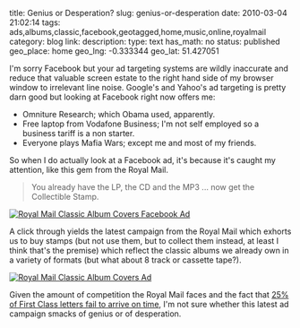 title: Genius or Desperation?
slug: genius-or-desperation
date: 2010-03-04 21:02:14
tags: ads,albums,classic,facebook,geotagged,home,music,online,royalmail
category: blog
link: 
description: 
type: text
has_math: no
status: published
geo_place: home
geo_lng: -0.333344
geo_lat: 51.427051

I'm sorry Facebook but your ad targeting systems are wildly inaccurate and reduce that valuable screen estate to the right hand side of my browser window to irrelevant line noise. Google's and Yahoo's ad targeting is pretty darn good but looking at Facebook right now offers me:


* Omniture Research; which Obama used, apparently.
* Free laptop from Vodafone Business; I'm not self employed so a business tariff is a non starter.
* Everyone plays Mafia Wars; except me and most of my friends.

<!-- TEASER_END -->

So when I do actually look at a Facebook ad, it's because it's caught my attention, like this gem from the Royal Mail.

> You already have the LP, the CD and the MP3 ... now get the Collectible Stamp.


[![Royal Mail Classic Album Covers Facebook Ad](http://farm3.static.flickr.com/2757/4407239806_929a437036.jpg)](http://www.flickr.com/photos/vicchi/4407239806/ "Royal Mail Classic Album Covers Facebook Ad")

A click through yields the latest campaign from the Royal Mail which exhorts us to buy stamps (but not use them, but to collect them instead, at least I think that's the premise) which reflect the classic albums we already own in a variety of formats (but what about 8 track or cassette tape?).

[![Royal Mail Classic Album Covers Ad](http://farm5.static.flickr.com/4019/4407239662_0b3c9ea676.jpg)](http://www.flickr.com/photos/vicchi/4407239662/ "Royal Mail Classic Album Covers Ad")

Given the amount of competition the Royal Mail faces and the fact that [25% of First Class letters fail to arrive on time](http://www.dailymail.co.uk/news/article-1254101/Royal-Mail-misery-One-class-letters-fails-arrive-time-say-devastating-figures.html "http://www.dailymail.co.uk/news/article-1254101/Royal-Mail-misery-One-class-letters-fails-arrive-time-say-devastating-figures.html"), I'm not sure whether this latest ad campaign smacks of genius or of desperation.



